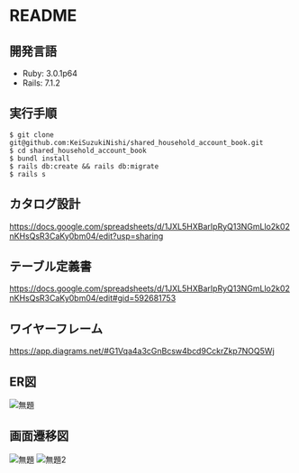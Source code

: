 # README
## 開発言語
* Ruby: 3.0.1p64
* Rails: 7.1.2
## 実行手順
```
$ git clone git@github.com:KeiSuzukiNishi/shared_household_account_book.git
$ cd shared_household_account_book
$ bundl install
$ rails db:create && rails db:migrate
$ rails s
```
## カタログ設計
https://docs.google.com/spreadsheets/d/1JXL5HXBarIpRyQ13NGmLlo2k02nKHsQsR3CaKy0bm04/edit?usp=sharing
## テーブル定義書
https://docs.google.com/spreadsheets/d/1JXL5HXBarIpRyQ13NGmLlo2k02nKHsQsR3CaKy0bm04/edit#gid=592681753
## ワイヤーフレーム
https://app.diagrams.net/#G1Vqa4a3cGnBcsw4bcd9CckrZkp7NOQ5Wj
## ER図
![無題](https://github.com/KeiSuzukiNishi/shared_household_account_book/assets/113779940/3dbf5583-e9a4-4b43-b531-e6f30341653e)
## 画面遷移図
![無題](https://github.com/KeiSuzukiNishi/shared_household_account_book/assets/113779940/5a5ac3ac-bf5e-4800-943b-55cfbad03ffb)
![無題2](https://github.com/KeiSuzukiNishi/shared_household_account_book/assets/113779940/6d4a92f6-7fbd-492d-9114-ccf7d7f335cc)
